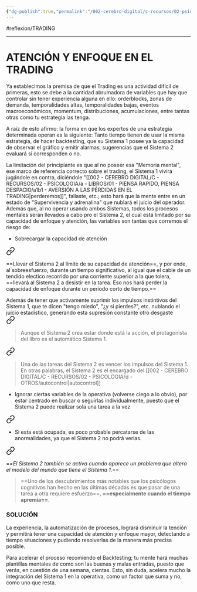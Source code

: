 ```yaml
---
{"dg-publish":true,"permalink":"/002-cerebro-digital/c-recursos/02-psicologia/a-libros/01-piensa-rapido-piensa-despacio/c4-atencion-y-esfuerzo-en-el-trading/"}
---
```


#reflexion/TRADING

---
# ATENCIÓN Y ENFOQUE EN EL TRADING

Ya establecimos la premisa de que el Trading es una actividad difícil de primeras, esto se debe a la cantidad abrumadora de variables que hay que controlar sin tener experiencia alguna en ello: orderblocks, zonas de demanda, temporalidades altas, temporalidades bajas, eventos macroeconómicos, momentum, distribuciones, acumulaciones, entre tantas otras como tu estrategia las tenga.

A raíz de esto afirmo: la forma en que los expertos de una estrategia determinada operan es la siguiente:
Tanto tiempo tienen de usar la misma estrategia, de hacer backtesting, que su Sistema 1 posee ya la capacidad de observar el gráfico y emitir alarmas, sugerencias que el Sistema 2 evaluará si corresponden o no.

La limitación del principiante es que al no poseer esa "Memoria mental", ese marco de referencia correcto sobre el trading, el Sistema 1 vivirá jugándole en contra, diciéndole "[[002 - CEREBRO DIGITAL/C - RECURSOS/02 - PSICOLOGIA/a - LIBROS/01 - PIENSA RAPIDO, PIENSA DESPACIO/a1b1 - AVERSIÓN A LAS PÉRDIDAS EN EL TRADING\|perderemos]]", fallaste, etc.; esto hará que la mente entre en un estado de "Supervivencia y adrenalina" que nublará el juicio del operador. Además que, al no operar usando ambos Sistemas, todos los procesos mentales serán llevados a cabo pro el Sistema 2, el cual está limitado por su capacidad de enfoque y atención, las variables son tantas que corremos el riesgo de:
* Sobrecargar la capacidad de atención 
<div class="transclusion internal-embed is-loaded"><a class="markdown-embed-link" href="/002-cerebro-digital/c-recursos/02-psicologia/a-libros/01-piensa-rapido-piensa-despacio/c-atencion-y-esfuerzo/#1abfbb" aria-label="Open link"><svg xmlns="http://www.w3.org/2000/svg" width="24" height="24" viewBox="0 0 24 24" fill="none" stroke="currentColor" stroke-width="2" stroke-linecap="round" stroke-linejoin="round" class="svg-icon lucide-link"><path d="M10 13a5 5 0 0 0 7.54.54l3-3a5 5 0 0 0-7.07-7.07l-1.72 1.71"></path><path d="M14 11a5 5 0 0 0-7.54-.54l-3 3a5 5 0 0 0 7.07 7.07l1.71-1.71"></path></svg></a><div class="markdown-embed">



==Llevar el Sistema 2 al límite de su capacidad de atención==, y por ende, al sobreesfuerzo, durante un tiempo significativo, al igual que el cable de un tendido electico recorrido por una corriente superior a la que tolera, ==llevará al Sistema 2 a desistir en la tarea. Eso nos hará perder la capacidad de enfoque durante un período corto de tiempo.== 

</div></div>
 Además de tener que activamente suprimir los impulsos instintivos del Sistema 1, que te dicen "tengo miedo", "¿y si pierdes?", etc. nublando el juicio estadístico, generando esta supresión constante otro desgaste 
<div class="transclusion internal-embed is-loaded"><a class="markdown-embed-link" href="/002-cerebro-digital/c-recursos/02-psicologia/a-libros/01-piensa-rapido-piensa-despacio/a2-sistema-2/#9fd6ff" aria-label="Open link"><svg xmlns="http://www.w3.org/2000/svg" width="24" height="24" viewBox="0 0 24 24" fill="none" stroke="currentColor" stroke-width="2" stroke-linecap="round" stroke-linejoin="round" class="svg-icon lucide-link"><path d="M10 13a5 5 0 0 0 7.54.54l3-3a5 5 0 0 0-7.07-7.07l-1.72 1.71"></path><path d="M14 11a5 5 0 0 0-7.54-.54l-3 3a5 5 0 0 0 7.07 7.07l1.71-1.71"></path></svg></a><div class="markdown-embed">



>Aunque el Sistema 2 crea estar donde está la acción, el protagonista del libro es el automático Sistema 1.

</div></div>
 
<div class="transclusion internal-embed is-loaded"><a class="markdown-embed-link" href="/002-cerebro-digital/c-recursos/02-psicologia/a-libros/01-piensa-rapido-piensa-despacio/a2-sistema-2/#158df0" aria-label="Open link"><svg xmlns="http://www.w3.org/2000/svg" width="24" height="24" viewBox="0 0 24 24" fill="none" stroke="currentColor" stroke-width="2" stroke-linecap="round" stroke-linejoin="round" class="svg-icon lucide-link"><path d="M10 13a5 5 0 0 0 7.54.54l3-3a5 5 0 0 0-7.07-7.07l-1.72 1.71"></path><path d="M14 11a5 5 0 0 0-7.54-.54l-3 3a5 5 0 0 0 7.07 7.07l1.71-1.71"></path></svg></a><div class="markdown-embed">



> Una de las tareas del Sistema 2 es vencer los impulsos del Sistema 1. En otras palabras, el Sistema 2 es el encargado del [[002 - CEREBRO DIGITAL/C - RECURSOS/02 - PSICOLOGIA/d - OTROS/autocontrol\|autocontrol]]

</div></div>

* Ignorar ciertas variables de la operativa (volverse ciego a lo obvio), por estar centrado en buscar o seguirlas individualmente, puesto que el Sistema 2 puede realizar sola una tarea a la vez 
<div class="transclusion internal-embed is-loaded"><a class="markdown-embed-link" href="/002-cerebro-digital/c-recursos/02-psicologia/a-libros/01-piensa-rapido-piensa-despacio/a2a-el-gorilla-invisible/#8637a8" aria-label="Open link"><svg xmlns="http://www.w3.org/2000/svg" width="24" height="24" viewBox="0 0 24 24" fill="none" stroke="currentColor" stroke-width="2" stroke-linecap="round" stroke-linejoin="round" class="svg-icon lucide-link"><path d="M10 13a5 5 0 0 0 7.54.54l3-3a5 5 0 0 0-7.07-7.07l-1.72 1.71"></path><path d="M14 11a5 5 0 0 0-7.54-.54l-3 3a5 5 0 0 0 7.07 7.07l1.71-1.71"></path></svg></a><div class="markdown-embed">



* Si esta está ocupada, es poco probable percatarse de las anormalidades, ya que el Sistema 2 no podrá verlas.

<div class="transclusion internal-embed is-loaded"><a class="markdown-embed-link" href="/002-cerebro-digital/c-recursos/02-psicologia/a-libros/01-piensa-rapido-piensa-despacio/a3-relacion-sistema-1-sistema-2/#4095b0" aria-label="Open link"><svg xmlns="http://www.w3.org/2000/svg" width="24" height="24" viewBox="0 0 24 24" fill="none" stroke="currentColor" stroke-width="2" stroke-linecap="round" stroke-linejoin="round" class="svg-icon lucide-link"><path d="M10 13a5 5 0 0 0 7.54.54l3-3a5 5 0 0 0-7.07-7.07l-1.72 1.71"></path><path d="M14 11a5 5 0 0 0-7.54-.54l-3 3a5 5 0 0 0 7.07 7.07l1.71-1.71"></path></svg></a><div class="markdown-embed">



==*El Sistema 2 también se activa cuando aparece un problema que altera el modelo del mundo que tiene el Sistema 1.*== 

</div></div>
 

</div></div>

>==Uno de los descubrimientos más notables que los psicólogos cognitivos han hecho en las últimas décadas es que pasar de una tarea a otra requiere esfuerzo==,  **==especialmente cuando el tiempo apremia==**.


### SOLUCIÓN
La experiencia, la automatización de procesos, logrará disminuir la tención y permitirá tener una capacidad de atención y enfoque mayor, detectando a tiempo situaciones y pudiendo resolverlas de la manera más precisa posible.

Para acelerar el proceso recomiendo el Backtesting; tu mente hará muchas plantillas mentales de como son las buenas y malas entradas, puesto que verás, en cuestión de una semana, cientas. Esto, sin duda, acelera mucho la integración del Sistema 1 en la operativa, como un factor que suma y no, como uno que resta. 